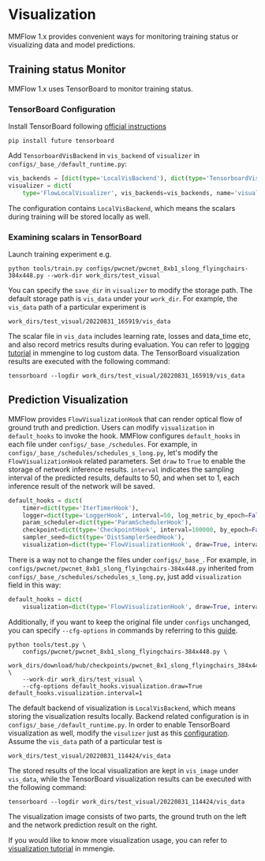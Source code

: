 # Visualization

MMFlow 1.x provides convenient ways for monitoring training status or visualizing data and model predictions.

## Training status Monitor

MMFlow 1.x uses TensorBoard to monitor training status.

### TensorBoard Configuration

Install TensorBoard following [official instructions](https://www.tensorflow.org/install)

```shell
pip install future tensorboard
```

Add `TensorboardVisBackend` in `vis_backend` of `visualizer` in `configs/_base_/default_runtime.py`:

```python
vis_backends = [dict(type='LocalVisBackend'), dict(type='TensorboardVisBackend')]
visualizer = dict(
    type='FlowLocalVisualizer', vis_backends=vis_backends, name='visualizer')
```

The configuration contains `LocalVisBackend`, which means the scalars during training will be stored locally as well.

### Examining scalars in TensorBoard

Launch training experiment e.g.

```shell
python tools/train.py configs/pwcnet/pwcnet_8xb1_slong_flyingchairs-384x448.py --work-dir work_dirs/test_visual
```

You can specify the `save_dir` in `visualizer` to modify the storage path.
The default storage path is `vis_data` under your `work_dir`.
For example, the `vis_data` path of a particular experiment is

```shell
work_dirs/test_visual/20220831_165919/vis_data
```

The scalar file in `vis_data` includes learning rate, losses and data_time etc, and also record metrics results during evaluation.
You can refer to [logging tutorial](https://mmengine.readthedocs.io/en/latest/advanced_tutorials/logging.html) in mmengine to log custom data.
The TensorBoard visualization results are executed with the following command:

```shell
tensorboard --logdir work_dirs/test_visual/20220831_165919/vis_data
```

## Prediction Visualization

MMFlow provides `FlowVisualizationHook` that can render optical flow of ground truth and prediction.
Users can modify `visualization` in `default_hooks` to invoke the hook.
MMFlow configures `default_hooks` in each file under `configs/_base_/schedules`.
For example, in `configs/_base_/schedules/schedules_s_long.py`, let's modify the `FlowVisualizationHook` related parameters.
Set `draw` to `True` to enable the storage of network inference results.
`interval` indicates the sampling interval of the predicted results, defaults to 50, and when set to 1, each inference result of the network will be saved.

```python
default_hooks = dict(
    timer=dict(type='IterTimerHook'),
    logger=dict(type='LoggerHook', interval=50, log_metric_by_epoch=False),
    param_scheduler=dict(type='ParamSchedulerHook'),
    checkpoint=dict(type='CheckpointHook', interval=100000, by_epoch=False),
    sampler_seed=dict(type='DistSamplerSeedHook'),
    visualization=dict(type='FlowVisualizationHook', draw=True, interval=1))
```

There is a way not to change the files under `configs/_base_`. For example, in `configs/pwcnet/pwcnet_8xb1_slong_flyingchairs-384x448.py` inherited from `configs/_base_/schedules/schedules_s_long.py`, just add `visualization` field in this way:

```python
default_hooks = dict(
    visualization=dict(type='FlowVisualizationHook', draw=True, interval=1))
```

Additionally, if you want to keep the original file under `configs` unchanged, you can specify `--cfg-options` in commands by referring to this [guide](https://github.com/open-mmlab/mmflow/blob/dev-1.x/docs/en/user_guides/1_config.md#modify-config-through-script-arguments).

```shell
python tools/test.py \
    configs/pwcnet/pwcnet_8xb1_slong_flyingchairs-384x448.py \
    work_dirs/download/hub/checkpoints/pwcnet_8x1_slong_flyingchairs_384x448.pth \
    --work-dir work_dirs/test_visual \
    --cfg-options default_hooks.visualization.draw=True default_hooks.visualization.interval=1
```

The default backend of visualization is `LocalVisBackend`, which means storing the visualization results locally.
Backend related configuration is in `configs/_base_/default_runtime.py`.
In order to enable TensorBoard visualization as well, modify the `visulizer` just as this [configuration](https://github.com/open-mmlab/mmflow/blob/dev-1.x/docs/en/user_guides/visualization.md#tensorboard-configuration).
Assume the `vis_data` path of a particular test is

```shell
work_dirs/test_visual/20220831_114424/vis_data
```

The stored results of the local visualization are kept in `vis_image` under `vis_data`, while the TensorBoard visualization results can be executed with the following command:

```shell
tensorboard --logdir work_dirs/test_visual/20220831_114424/vis_data
```

The visualization image consists of two parts, the ground truth on the left and the network prediction result on the right.

If you would like to know more visualization usage, you can refer to [visualization tutorial](https://mmengine.readthedocs.io/en/latest/advanced_tutorials/visualization.html) in mmengie.
